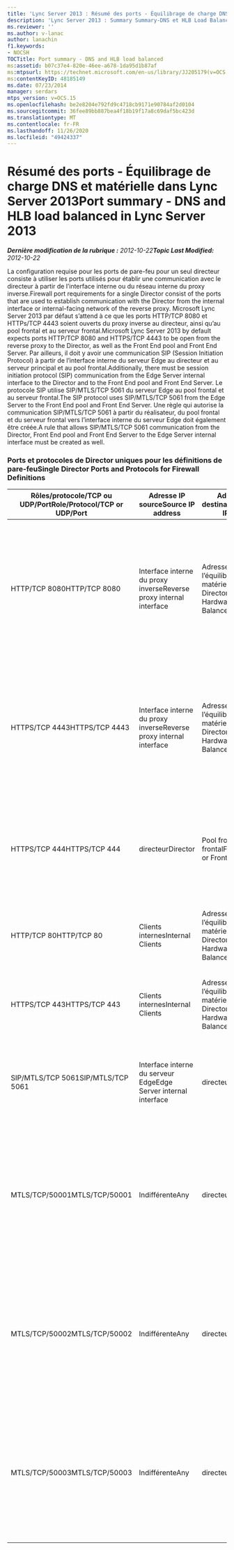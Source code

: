 ```yaml
---
title: 'Lync Server 2013 : Résumé des ports - Équilibrage de charge DNS et matérielle'
description: 'Lync Server 2013 : Summary Summary-DNS et HLB Load Balanced.'
ms.reviewer: ''
ms.author: v-lanac
author: lanachin
f1.keywords:
- NOCSH
TOCTitle: Port summary - DNS and HLB load balanced
ms:assetid: b07c37e4-820e-46ee-a678-1da95d1b87af
ms:mtpsurl: https://technet.microsoft.com/en-us/library/JJ205179(v=OCS.15)
ms:contentKeyID: 48185149
ms.date: 07/23/2014
manager: serdars
mtps_version: v=OCS.15
ms.openlocfilehash: be2e8204e792fd9c4718cb9171e90784af2d0104
ms.sourcegitcommit: 36fee89bb887bea4f18b19f17a8c69daf5bc423d
ms.translationtype: MT
ms.contentlocale: fr-FR
ms.lasthandoff: 11/26/2020
ms.locfileid: "49424337"
---
```

# <a name="port-summary---dns-and-hlb-load-balanced-in-lync-server-2013"></a><span data-ttu-id="46b4e-103">Résumé des ports - Équilibrage de charge DNS et matérielle dans Lync Server 2013</span><span class="sxs-lookup"><span data-stu-id="46b4e-103">Port summary - DNS and HLB load balanced in Lync Server 2013</span></span>

<div data-xmlns="http://www.w3.org/1999/xhtml">

<div class="topic" data-xmlns="http://www.w3.org/1999/xhtml" data-msxsl="urn:schemas-microsoft-com:xslt" data-cs="https://msdn.microsoft.com/">

<div data-asp="https://msdn2.microsoft.com/asp">



</div>

<div id="mainSection">

<div id="mainBody"><span data-ttu-id="46b4e-104">

<span> </span></span><span class="sxs-lookup"><span data-stu-id="46b4e-104">

<span> </span></span></span>

<span data-ttu-id="46b4e-105">_**Dernière modification de la rubrique :** 2012-10-22_</span><span class="sxs-lookup"><span data-stu-id="46b4e-105">_**Topic Last Modified:** 2012-10-22_</span></span>

<span data-ttu-id="46b4e-106">La configuration requise pour les ports de pare-feu pour un seul directeur consiste à utiliser les ports utilisés pour établir une communication avec le directeur à partir de l’interface interne ou du réseau interne du proxy inverse.</span><span class="sxs-lookup"><span data-stu-id="46b4e-106">Firewall port requirements for a single Director consist of the ports that are used to establish communication with the Director from the internal interface or internal-facing network of the reverse proxy.</span></span> <span data-ttu-id="46b4e-107">Microsoft Lync Server 2013 par défaut s’attend à ce que les ports HTTP/TCP 8080 et HTTPs/TCP 4443 soient ouverts du proxy inverse au directeur, ainsi qu’au pool frontal et au serveur frontal.</span><span class="sxs-lookup"><span data-stu-id="46b4e-107">Microsoft Lync Server 2013 by default expects ports HTTP/TCP 8080 and HTTPS/TCP 4443 to be open from the reverse proxy to the Director, as well as the Front End pool and Front End Server.</span></span> <span data-ttu-id="46b4e-108">Par ailleurs, il doit y avoir une communication SIP (Session Initiation Protocol) à partir de l’interface interne du serveur Edge au directeur et au serveur principal et au pool frontal.</span><span class="sxs-lookup"><span data-stu-id="46b4e-108">Additionally, there must be session initiation protocol (SIP) communication from the Edge Server internal interface to the Director and to the Front End pool and Front End Server.</span></span> <span data-ttu-id="46b4e-109">Le protocole SIP utilise SIP/MTLS/TCP 5061 du serveur Edge au pool frontal et au serveur frontal.</span><span class="sxs-lookup"><span data-stu-id="46b4e-109">The SIP protocol uses SIP/MTLS/TCP 5061 from the Edge Server to the Front End pool and Front End Server.</span></span> <span data-ttu-id="46b4e-110">Une règle qui autorise la communication SIP/MTLS/TCP 5061 à partir du réalisateur, du pool frontal et du serveur frontal vers l’interface interne du serveur Edge doit également être créée.</span><span class="sxs-lookup"><span data-stu-id="46b4e-110">A rule that allows SIP/MTLS/TCP 5061 communication from the Director, Front End pool and Front End Server to the Edge Server internal interface must be created as well.</span></span>

### <a name="single-director-ports-and-protocols-for-firewall-definitions"></a><span data-ttu-id="46b4e-111">Ports et protocoles de Director uniques pour les définitions de pare-feu</span><span class="sxs-lookup"><span data-stu-id="46b4e-111">Single Director Ports and Protocols for Firewall Definitions</span></span>

<table>
<colgroup>
<col style="width: 25%" />
<col style="width: 25%" />
<col style="width: 25%" />
<col style="width: 25%" />
</colgroup>
<thead>
<tr class="header">
<th><span data-ttu-id="46b4e-112">Rôles/protocole/TCP ou UDP/Port</span><span class="sxs-lookup"><span data-stu-id="46b4e-112">Role/Protocol/TCP or UDP/Port</span></span></th>
<th><span data-ttu-id="46b4e-113">Adresse IP source</span><span class="sxs-lookup"><span data-stu-id="46b4e-113">Source IP address</span></span></th>
<th><span data-ttu-id="46b4e-114">Adresse IP de destination</span><span class="sxs-lookup"><span data-stu-id="46b4e-114">Destination IP address</span></span></th>
<th><span data-ttu-id="46b4e-115">Remarques</span><span class="sxs-lookup"><span data-stu-id="46b4e-115">Notes</span></span></th>
</tr>
</thead>
<tbody>
<tr class="odd">
<td><p><span data-ttu-id="46b4e-116">HTTP/TCP 8080</span><span class="sxs-lookup"><span data-stu-id="46b4e-116">HTTP/TCP 8080</span></span></p></td>
<td><p><span data-ttu-id="46b4e-117">Interface interne du proxy inverse</span><span class="sxs-lookup"><span data-stu-id="46b4e-117">Reverse proxy internal interface</span></span></p></td>
<td><p><span data-ttu-id="46b4e-118">Adresse VIP de l’équilibrage de charge matérielle Director</span><span class="sxs-lookup"><span data-stu-id="46b4e-118">Director Hardware Load Balancer VIP</span></span></p></td>
<td><p><span data-ttu-id="46b4e-119">Initialement reçues par le côté extérieur du proxy inverse, la communication est envoyée aux services d’adresse IP du directeur HLB et aux services Web du serveur frontal.</span><span class="sxs-lookup"><span data-stu-id="46b4e-119">Initially received by the external side of the reverse proxy, the communication is sent on to the Director HLB VIP and Front End Server web services.</span></span></p></td>
</tr>
<tr class="even">
<td><p><span data-ttu-id="46b4e-120">HTTPS/TCP 4443</span><span class="sxs-lookup"><span data-stu-id="46b4e-120">HTTPS/TCP 4443</span></span></p></td>
<td><p><span data-ttu-id="46b4e-121">Interface interne du proxy inverse</span><span class="sxs-lookup"><span data-stu-id="46b4e-121">Reverse proxy internal interface</span></span></p></td>
<td><p><span data-ttu-id="46b4e-122">Adresse VIP de l’équilibrage de charge matérielle Director</span><span class="sxs-lookup"><span data-stu-id="46b4e-122">Director Hardware Load Balancer VIP</span></span></p></td>
<td><p><span data-ttu-id="46b4e-123">Initialement reçues par le côté extérieur du proxy inverse, la communication est envoyée aux services d’adresse IP du directeur HLB et aux services Web du serveur frontal.</span><span class="sxs-lookup"><span data-stu-id="46b4e-123">Initially received by the external side of the reverse proxy, the communication is sent on to the Director HLB VIP and Front End Server web services.</span></span></p></td>
</tr>
<tr class="odd">
<td><p><span data-ttu-id="46b4e-124">HTTPS/TCP 444</span><span class="sxs-lookup"><span data-stu-id="46b4e-124">HTTPS/TCP 444</span></span></p></td>
<td><p><span data-ttu-id="46b4e-125">directeur</span><span class="sxs-lookup"><span data-stu-id="46b4e-125">Director</span></span></p></td>
<td><p><span data-ttu-id="46b4e-126">Pool frontal ou serveur frontal</span><span class="sxs-lookup"><span data-stu-id="46b4e-126">Front End pool or Front End Server</span></span></p></td>
<td><p><span data-ttu-id="46b4e-127">Communications entre les serveurs entre le directeur HLB VIP et le serveur frontal ou les serveurs frontaux.</span><span class="sxs-lookup"><span data-stu-id="46b4e-127">Inter-server communication between the Director HLB VIP and the Front End Server or Front End Servers.</span></span></p></td>
</tr>
<tr class="even">
<td><p><span data-ttu-id="46b4e-128">HTTP/TCP 80</span><span class="sxs-lookup"><span data-stu-id="46b4e-128">HTTP/TCP 80</span></span></p></td>
<td><p><span data-ttu-id="46b4e-129">Clients internes</span><span class="sxs-lookup"><span data-stu-id="46b4e-129">Internal Clients</span></span></p></td>
<td><p><span data-ttu-id="46b4e-130">Adresse VIP de l’équilibrage de charge matérielle Director</span><span class="sxs-lookup"><span data-stu-id="46b4e-130">Director Hardware Load Balancer VIP</span></span></p></td>
<td><p><span data-ttu-id="46b4e-131">Le directeur fournit des services Web aux clients externes et internes.</span><span class="sxs-lookup"><span data-stu-id="46b4e-131">The Director provides web services to internal as well as external clients.</span></span></p></td>
</tr>
<tr class="odd">
<td><p><span data-ttu-id="46b4e-132">HTTPS/TCP 443</span><span class="sxs-lookup"><span data-stu-id="46b4e-132">HTTPS/TCP 443</span></span></p></td>
<td><p><span data-ttu-id="46b4e-133">Clients internes</span><span class="sxs-lookup"><span data-stu-id="46b4e-133">Internal Clients</span></span></p></td>
<td><p><span data-ttu-id="46b4e-134">Adresse VIP de l’équilibrage de charge matérielle Director</span><span class="sxs-lookup"><span data-stu-id="46b4e-134">Director Hardware Load Balancer VIP</span></span></p></td>
<td><p><span data-ttu-id="46b4e-135">Le directeur fournit des services Web aux clients externes et internes.</span><span class="sxs-lookup"><span data-stu-id="46b4e-135">The Director provides web services to internal as well as external clients.</span></span></p></td>
</tr>
<tr class="even">
<td><p><span data-ttu-id="46b4e-136">SIP/MTLS/TCP 5061</span><span class="sxs-lookup"><span data-stu-id="46b4e-136">SIP/MTLS/TCP 5061</span></span></p></td>
<td><p><span data-ttu-id="46b4e-137">Interface interne du serveur Edge</span><span class="sxs-lookup"><span data-stu-id="46b4e-137">Edge Server internal interface</span></span></p></td>
<td><p><span data-ttu-id="46b4e-138">directeur</span><span class="sxs-lookup"><span data-stu-id="46b4e-138">Director</span></span></p></td>
<td><p><span data-ttu-id="46b4e-139">Communication SIP du serveur Edge au directeur ainsi qu’aux serveurs frontaux.</span><span class="sxs-lookup"><span data-stu-id="46b4e-139">SIP communication from the Edge Server to the Director, as well as the Front End Servers.</span></span></p></td>
</tr>
<tr class="odd">
<td><p><span data-ttu-id="46b4e-140">MTLS/TCP/50001</span><span class="sxs-lookup"><span data-stu-id="46b4e-140">MTLS/TCP/50001</span></span></p></td>
<td><p><span data-ttu-id="46b4e-141">Indifférente</span><span class="sxs-lookup"><span data-stu-id="46b4e-141">Any</span></span></p></td>
<td><p><span data-ttu-id="46b4e-142">directeur</span><span class="sxs-lookup"><span data-stu-id="46b4e-142">Director</span></span></p></td>
<td><p><span data-ttu-id="46b4e-143">Commandes du contrôleur du service de journalisation centralisées (ClsController.exe) ou de l’agent (ClsAgent.exe) et collection de journaux</span><span class="sxs-lookup"><span data-stu-id="46b4e-143">Centralized Logging Service controller (ClsController.exe) or agent (ClsAgent.exe)commands and log collection</span></span></p></td>
</tr>
<tr class="even">
<td><p><span data-ttu-id="46b4e-144">MTLS/TCP/50002</span><span class="sxs-lookup"><span data-stu-id="46b4e-144">MTLS/TCP/50002</span></span></p></td>
<td><p><span data-ttu-id="46b4e-145">Indifférente</span><span class="sxs-lookup"><span data-stu-id="46b4e-145">Any</span></span></p></td>
<td><p><span data-ttu-id="46b4e-146">directeur</span><span class="sxs-lookup"><span data-stu-id="46b4e-146">Director</span></span></p></td>
<td><p><span data-ttu-id="46b4e-147">Commandes du contrôleur du service de journalisation centralisées (ClsController.exe) ou de l’agent (ClsAgent.exe) et collection de journaux</span><span class="sxs-lookup"><span data-stu-id="46b4e-147">Centralized Logging Service controller (ClsController.exe) or agent (ClsAgent.exe)commands and log collection</span></span></p></td>
</tr>
<tr class="odd">
<td><p><span data-ttu-id="46b4e-148">MTLS/TCP/50003</span><span class="sxs-lookup"><span data-stu-id="46b4e-148">MTLS/TCP/50003</span></span></p></td>
<td><p><span data-ttu-id="46b4e-149">Indifférente</span><span class="sxs-lookup"><span data-stu-id="46b4e-149">Any</span></span></p></td>
<td><p><span data-ttu-id="46b4e-150">directeur</span><span class="sxs-lookup"><span data-stu-id="46b4e-150">Director</span></span></p></td>
<td><p><span data-ttu-id="46b4e-151">Commandes du contrôleur du service de journalisation centralisées (ClsController.exe) ou de l’agent (ClsAgent.exe) et collection de journaux</span><span class="sxs-lookup"><span data-stu-id="46b4e-151">Centralized Logging Service controller (ClsController.exe) or agent (ClsAgent.exe)commands and log collection</span></span></p></td>
</tr>
</tbody>
</table><span data-ttu-id="46b4e-152">


</div>

<span> </span>

</div>

</div>

</span><span class="sxs-lookup"><span data-stu-id="46b4e-152">


</div>

<span> </span>

</div>

</div>

</span></span></div>

